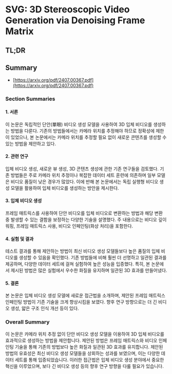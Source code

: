 # SVG: 3D Stereoscopic Video Generation via Denoising Frame Matrix
## TL;DR
## Summary
- [https://arxiv.org/pdf/2407.00367.pdf](https://arxiv.org/pdf/2407.00367.pdf)

### Section Summaries

#### 1. 서론
이 논문은 독립적인 단안(單眼) 비디오 생성 모델을 사용하여 3D 입체 비디오를 생성하는 방법을 다룬다. 기존의 방법들에서는 카메라 위치를 추정해야 하므로 정확성에 제한이 있었으나, 본 논문에서는 카메라 위치를 추정할 필요 없이 새로운 콘텐츠를 생성할 수 있는 방법을 제안하고 있다.

#### 2. 관련 연구
입체 비디오 생성, 새로운 뷰 생성, 3D 콘텐츠 생성에 관한 기존 연구들을 검토했다. 기존 방법들은 주로 카메라 위치 추정이나 복잡한 데이터 세트 훈련에 의존하며 일부 모델은 비디오 품질이 낮은 경우가 많았다. 이에 반해 본 논문에서는 독립 실행형 비디오 생성 모델을 활용하여 입체 비디오를 생성하는 방안을 제시한다.

#### 3. 입체 비디오 생성
프레임 매트릭스를 사용하여 단안 비디오를 입체 비디오로 변환하는 방법과 해당 변환 중 발생할 수 있는 결함을 보정하는 다양한 기술을 설명했다. 주 내용으로는 비디오 깊이 워핑, 프레임 매트릭스 사용, 비디오 인페인팅(화상 처리)을 포함한다.

#### 4. 실험 및 결과
테스트 결과를 통해 제안하는 방법이 최신 비디오 생성 모델들보다 높은 품질의 입체 비디오를 생성할 수 있음을 확인했다. 기존 방법들에 비해 훨씬 더 선명하고 일관된 결과를 제공하며, 다양한 데이터 세트에 걸쳐 실험하여 높은 성능을 입증했다. 특히, 본 논문에서 제시된 방법은 많은 실험에서 우수한 화질을 유지하며 일관된 3D 효과를 만들어냈다.

#### 5. 결론
본 논문은 입체 비디오 생성 모델에 새로운 접근법을 소개하며, 제안된 프레임 매트릭스 인페인팅 방법이 기존 기술을 크게 향상시킴을 보였다. 향후 연구 방향으로는 더 긴 비디오 생성, 얇은 구조 인식 개선 등이 있다.

### Overall Summary

이 논문은 카메라 위치 추정 없이 단안 비디오 생성 모델을 이용하여 3D 입체 비디오를 효과적으로 생성하는 방법을 제안합니다. 제안된 방법은 프레임 매트릭스와 비디오 인페인팅 기술을 통해 기존의 방법보다 높은 화질과 일관된 3D 효과를 유지합니다. 제안된 방법의 유효성은 최신 비디오 생성 모델들을 상회하는 성과를 보였으며, 이는 다양한 데이터 세트를 통해 입증되었습니다. 이러한 접근법은 입체 비디오 생성 분야에서 중요한 혁신을 이루었으며, 보다 긴 비디오 생성 등의 향후 연구 방향을 다룰 필요가 있습니다.